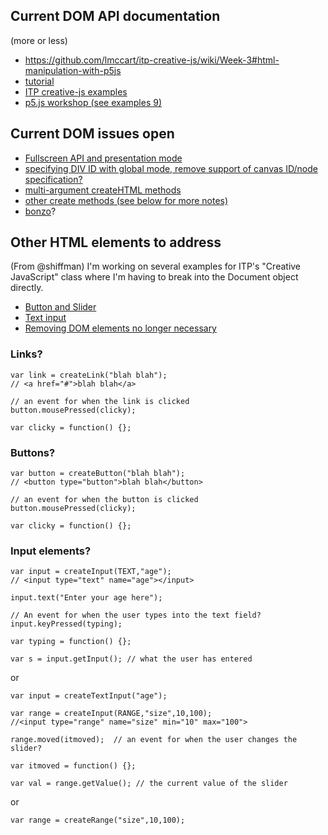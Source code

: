 ## Current DOM API documentation 
(more or less)
* https://github.com/lmccart/itp-creative-js/wiki/Week-3#html-manipulation-with-p5js
* [tutorial](https://github.com/processing/p5.js/wiki/DOM-Extensions)
* [ITP creative-js examples](https://github.com/lmccart/itp-creative-js/tree/master/week3)
* [p5.js workshop (see examples 9)](http://p5js.org/workshop/)

## Current DOM issues open

* [Fullscreen API and presentation mode](https://github.com/processing/p5.js/issues/197)
* [specifying DIV ID with global mode, remove support of canvas ID/node specification?](https://github.com/processing/p5.js/issues/201)
* [multi-argument createHTML methods](https://github.com/processing/p5.js/issues/202)
* [other create methods (see below for more notes)](https://github.com/processing/p5.js/issues/192)
* [bonzo](https://github.com/ded/bonzo)?

## Other HTML elements to address 

(From @shiffman)
I'm working on several examples for ITP's "Creative JavaScript" class where I'm having to break into the Document object directly.

* [Button and Slider](https://github.com/lmccart/itp-creative-js/tree/master/week3/button_slider)
* [Text input](https://github.com/lmccart/itp-creative-js/tree/master/week3/wordscrambler)
* [Removing DOM elements no longer necessary](https://github.com/lmccart/itp-creative-js/tree/master/week4/11_external_API_weather2_14day_forecast)

### Links?

```
var link = createLink("blah blah");
// <a href="#">blah blah</a>

// an event for when the link is clicked
button.mousePressed(clicky);

var clicky = function() {};
```

### Buttons?

```
var button = createButton("blah blah");
// <button type="button">blah blah</button>

// an event for when the button is clicked
button.mousePressed(clicky);

var clicky = function() {};
```

### Input elements?

```
var input = createInput(TEXT,"age");
// <input type="text" name="age"></input>

input.text("Enter your age here");

// An event for when the user types into the text field?
input.keyPressed(typing);

var typing = function() {};

var s = input.getInput(); // what the user has entered
```

or

```
var input = createTextInput("age");
```

```
var range = createInput(RANGE,"size",10,100);
//<input type="range" name="size" min="10" max="100">

range.moved(itmoved);  // an event for when the user changes the slider?

var itmoved = function() {};

var val = range.getValue(); // the current value of the slider
```

or

```
var range = createRange("size",10,100);
```


